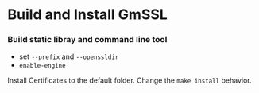 # Build and Install GmSSL

### Build static libray and command line tool


 * set `--prefix` and `--openssldir`
 * `enable-engine`



Install Certificates to the default folder.
Change the `make install` behavior.



